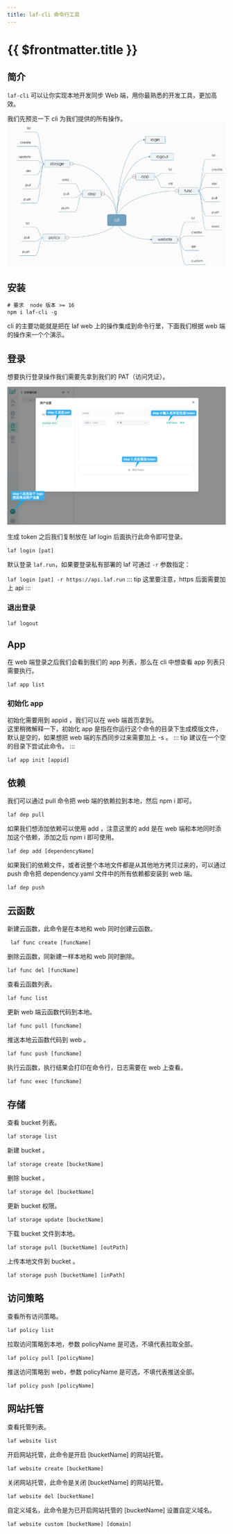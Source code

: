 ```yaml
---
title: laf-cli 命令行工具
---
```


# {{ $frontmatter.title }}

## 简介

`laf-cli` 可以让你实现本地开发同步 Web 端，用你最熟悉的开发工具，更加高效。

我们先预览一下 cli 为我们提供的所有操作。
![](../../doc-images/cli-mind.png)

## 安装

```shell
# 要求  node 版本 >= 16
npm i laf-cli -g
```

cli 的主要功能就是把在 laf web 上的操作集成到命令行里，下面我们根据 web 端的操作来一个个演示。

## 登录

想要执行登录操作我们需要先拿到我们的 PAT（访问凭证）。

![](../../doc-images/creat-token.png)

生成 token 之后我们复制放在 laf login 后面执行此命令即可登录。

```shell
laf login [pat]
```

默认登录 `laf.run`，如果要登录私有部署的 laf 可通过 `-r` 参数指定：
  
`laf login [pat] -r https://api.laf.run`
::: tip
这里要注意，https 后面需要加上 api
:::

### 退出登录

```shell
laf logout
```

## App

在 web 端登录之后我们会看到我们的 app 列表，那么在 cli 中想查看 app 列表只需要执行。

```shell
laf app list
```

### 初始化 app

初始化需要用到 appid ，我们可以在 web 端首页拿到。  
这里稍微解释一下，初始化 app 是指在你运行这个命令的目录下生成模版文件，默认是空的，如果想把 web 端的东西同步过来需要加上 -s 。
::: tip
建议在一个空的目录下尝试此命令。
:::

```shell
laf app init [appid]
```

## 依赖

我们可以通过 pull 命令把 web 端的依赖拉到本地，然后 npm i 即可。

```shell
laf dep pull
```

如果我们想添加依赖可以使用 add ，注意这里的 add 是在 web 端和本地同时添加这个依赖，添加之后 npm i 即可使用。

```shell
laf dep add [dependencyName]
```

如果我们的依赖文件，或者说整个本地文件都是从其他地方拷贝过来的，可以通过 push 命令把 dependency.yaml 文件中的所有依赖都安装到 web 端。

```shell
laf dep push
```

## 云函数

新建云函数，此命令是在本地和 web 同时创建云函数。

```shell
 laf func create [funcName]
```

删除云函数，同新建一样本地和 web 同时删除。

```shell
laf func del [funcName]
```

查看云函数列表。

```shell
laf func list
```

更新 web 端云函数代码到本地。

```shell
laf func pull [funcName] 
```

推送本地云函数代码到 web 。

```shell
laf func push [funcName] 
```

执行云函数，执行结果会打印在命令行，日志需要在 web 上查看。

```shell
laf func exec [funcName]
```

## 存储

查看 bucket 列表。

```shell
laf storage list
```

新建 bucket 。

```shell
laf storage create [bucketName]
```

删除 bucket 。

```shell
laf storage del [bucketName]
```

更新 bucket 权限。

```shell
laf storage update [bucketName]
```

下载 bucket 文件到本地。

```shell
laf storage pull [bucketName] [outPath]
```

上传本地文件到 bucket 。

```shell
laf storage push [bucketName] [inPath]
```

## 访问策略

查看所有访问策略。

```shell
laf policy list
```

拉取访问策略到本地，参数 policyName 是可选，不填代表拉取全部。

```shell
laf policy pull [policyName] 
```

推送访问策略到 web，参数 policyName 是可选，不填代表推送全部。

```shell
laf policy push [policyName]
```

## 网站托管

查看托管列表。

```shell
laf website list
```

开启网站托管，此命令是开启 [bucketName] 的网站托管。

```shell
laf website create [bucketName]
```

关闭网站托管，此命令是关闭 [bucketName] 的网站托管。

```shell
laf website del [bucketName]
```

自定义域名，此命令是为已开启网站托管的 [bucketName] 设置自定义域名。

```shell
laf website custom [bucketName] [domain]
```
